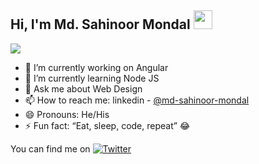 ## Hi, I'm Md. Sahinoor Mondal  <img src="https://raw.githubusercontent.com/MartinHeinz/MartinHeinz/master/wave.gif" width="30px">


![](https://komarev.com/ghpvc/?username=SahinoorHUB&color=brightgreen&style=plastic&label=Views)

- 🔭 I’m currently working on Angular
- 🌱 I’m currently learning Node JS
- 💬 Ask me about Web Design
- 📫 How to reach me: linkedin - [@md-sahinoor-mondal](https://www.linkedin.com/in/md-sahinoor-mondal/)
- 😄 Pronouns: He/His
- ⚡ Fun fact: “Eat, sleep, code, repeat” 😂

<!-- Actual text -->
You can find me on [![Twitter][1.2]][1]
<!-- Icons -->
[1.2]: http://i.imgur.com/wWzX9uB.png (twitter icon without padding)
<!-- Links to your social media accounts -->
[1]: https://twitter.com/SahinoorMd
